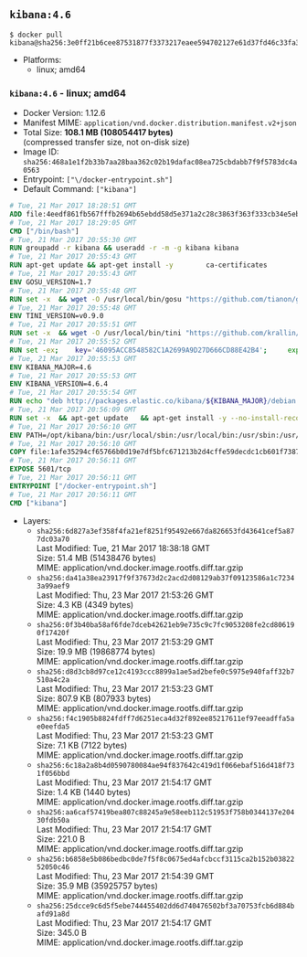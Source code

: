 ## `kibana:4.6`

```console
$ docker pull kibana@sha256:3e0ff21b6cee87531877f3373217eaee594702127e61d37fd46c33fa31ed4737
```

-	Platforms:
	-	linux; amd64

### `kibana:4.6` - linux; amd64

-	Docker Version: 1.12.6
-	Manifest MIME: `application/vnd.docker.distribution.manifest.v2+json`
-	Total Size: **108.1 MB (108054417 bytes)**  
	(compressed transfer size, not on-disk size)
-	Image ID: `sha256:468a1e1f2b33b7aa28baa362c02b19dafac08ea725cbdabb7f9f5783dc4a0563`
-	Entrypoint: `["\/docker-entrypoint.sh"]`
-	Default Command: `["kibana"]`

```dockerfile
# Tue, 21 Mar 2017 18:28:51 GMT
ADD file:4eedf861fb567fffb2694b65ebdd58d5e371a2c28c3863f363f333cb34e5eb7b in / 
# Tue, 21 Mar 2017 18:29:05 GMT
CMD ["/bin/bash"]
# Tue, 21 Mar 2017 20:55:30 GMT
RUN groupadd -r kibana && useradd -r -m -g kibana kibana
# Tue, 21 Mar 2017 20:55:43 GMT
RUN apt-get update && apt-get install -y 		ca-certificates 		wget 		libfontconfig 		libfreetype6 	--no-install-recommends && rm -rf /var/lib/apt/lists/*
# Tue, 21 Mar 2017 20:55:43 GMT
ENV GOSU_VERSION=1.7
# Tue, 21 Mar 2017 20:55:48 GMT
RUN set -x 	&& wget -O /usr/local/bin/gosu "https://github.com/tianon/gosu/releases/download/$GOSU_VERSION/gosu-$(dpkg --print-architecture)" 	&& wget -O /usr/local/bin/gosu.asc "https://github.com/tianon/gosu/releases/download/$GOSU_VERSION/gosu-$(dpkg --print-architecture).asc" 	&& export GNUPGHOME="$(mktemp -d)" 	&& gpg --keyserver ha.pool.sks-keyservers.net --recv-keys B42F6819007F00F88E364FD4036A9C25BF357DD4 	&& gpg --batch --verify /usr/local/bin/gosu.asc /usr/local/bin/gosu 	&& rm -r "$GNUPGHOME" /usr/local/bin/gosu.asc 	&& chmod +x /usr/local/bin/gosu 	&& gosu nobody true
# Tue, 21 Mar 2017 20:55:48 GMT
ENV TINI_VERSION=v0.9.0
# Tue, 21 Mar 2017 20:55:51 GMT
RUN set -x 	&& wget -O /usr/local/bin/tini "https://github.com/krallin/tini/releases/download/$TINI_VERSION/tini" 	&& wget -O /usr/local/bin/tini.asc "https://github.com/krallin/tini/releases/download/$TINI_VERSION/tini.asc" 	&& export GNUPGHOME="$(mktemp -d)" 	&& gpg --keyserver ha.pool.sks-keyservers.net --recv-keys 6380DC428747F6C393FEACA59A84159D7001A4E5 	&& gpg --batch --verify /usr/local/bin/tini.asc /usr/local/bin/tini 	&& rm -r "$GNUPGHOME" /usr/local/bin/tini.asc 	&& chmod +x /usr/local/bin/tini 	&& tini -h
# Tue, 21 Mar 2017 20:55:52 GMT
RUN set -ex; 	key='46095ACC8548582C1A2699A9D27D666CD88E42B4'; 	export GNUPGHOME="$(mktemp -d)"; 	gpg --keyserver ha.pool.sks-keyservers.net --recv-keys "$key"; 	gpg --export "$key" > /etc/apt/trusted.gpg.d/elastic.gpg; 	rm -r "$GNUPGHOME"; 	apt-key list
# Tue, 21 Mar 2017 20:55:53 GMT
ENV KIBANA_MAJOR=4.6
# Tue, 21 Mar 2017 20:55:53 GMT
ENV KIBANA_VERSION=4.6.4
# Tue, 21 Mar 2017 20:55:54 GMT
RUN echo "deb http://packages.elastic.co/kibana/${KIBANA_MAJOR}/debian stable main" > /etc/apt/sources.list.d/kibana.list
# Tue, 21 Mar 2017 20:56:09 GMT
RUN set -x 	&& apt-get update 	&& apt-get install -y --no-install-recommends kibana=$KIBANA_VERSION 	&& chown -R kibana:kibana /opt/kibana 	&& rm -rf /var/lib/apt/lists/* 		&& sed -ri "s!^(\#\s*)?(elasticsearch\.url:).*!\2 'http://elasticsearch:9200'!" /opt/kibana/config/kibana.yml 	&& grep -q 'elasticsearch:9200' /opt/kibana/config/kibana.yml
# Tue, 21 Mar 2017 20:56:10 GMT
ENV PATH=/opt/kibana/bin:/usr/local/sbin:/usr/local/bin:/usr/sbin:/usr/bin:/sbin:/bin
# Tue, 21 Mar 2017 20:56:10 GMT
COPY file:1afe35294cf65766b0d19e7df5bfc671213b2d4cffe59decdc1cb601f7387d43 in / 
# Tue, 21 Mar 2017 20:56:11 GMT
EXPOSE 5601/tcp
# Tue, 21 Mar 2017 20:56:11 GMT
ENTRYPOINT ["/docker-entrypoint.sh"]
# Tue, 21 Mar 2017 20:56:11 GMT
CMD ["kibana"]
```

-	Layers:
	-	`sha256:6d827a3ef358f4fa21ef8251f95492e667da826653fd43641cef5a877dc03a70`  
		Last Modified: Tue, 21 Mar 2017 18:38:18 GMT  
		Size: 51.4 MB (51438476 bytes)  
		MIME: application/vnd.docker.image.rootfs.diff.tar.gzip
	-	`sha256:da41a38ea23917f9f37673d2c2acd2d08129ab37f09123586a1c72343a99aef9`  
		Last Modified: Thu, 23 Mar 2017 21:53:26 GMT  
		Size: 4.3 KB (4349 bytes)  
		MIME: application/vnd.docker.image.rootfs.diff.tar.gzip
	-	`sha256:0f3b40ba58af6fde7dceb42621eb9e735c9c7fc9053208fe2cd806190f17420f`  
		Last Modified: Thu, 23 Mar 2017 21:53:29 GMT  
		Size: 19.9 MB (19868774 bytes)  
		MIME: application/vnd.docker.image.rootfs.diff.tar.gzip
	-	`sha256:d8d3cb8d97ce12c4193ccc8899a1ae5ad2befe0c5975e940faff32b7510a4c2a`  
		Last Modified: Thu, 23 Mar 2017 21:53:23 GMT  
		Size: 807.9 KB (807933 bytes)  
		MIME: application/vnd.docker.image.rootfs.diff.tar.gzip
	-	`sha256:f4c1905b8824fdff7d6251eca4d32f892ee85217611ef97eeadffa5ae0eefda5`  
		Last Modified: Thu, 23 Mar 2017 21:53:23 GMT  
		Size: 7.1 KB (7122 bytes)  
		MIME: application/vnd.docker.image.rootfs.diff.tar.gzip
	-	`sha256:6c18a2a8b4d0590780084ae94f837642c419d1f066ebaf516d418f731f056bbd`  
		Last Modified: Thu, 23 Mar 2017 21:54:17 GMT  
		Size: 1.4 KB (1440 bytes)  
		MIME: application/vnd.docker.image.rootfs.diff.tar.gzip
	-	`sha256:aa6caf57419bea807c88245a9e58eeb112c51953f758b0344137e20430fdb50a`  
		Last Modified: Thu, 23 Mar 2017 21:54:17 GMT  
		Size: 221.0 B  
		MIME: application/vnd.docker.image.rootfs.diff.tar.gzip
	-	`sha256:b6858e5b086bedbc0de7f5f8c0675ed4afcbccf3115ca2b152b0382252050c46`  
		Last Modified: Thu, 23 Mar 2017 21:54:39 GMT  
		Size: 35.9 MB (35925757 bytes)  
		MIME: application/vnd.docker.image.rootfs.diff.tar.gzip
	-	`sha256:25dcce9c6d5f5ebe744455402dd6d740476502bf3a70753fcb6d884bafd91a8d`  
		Last Modified: Thu, 23 Mar 2017 21:54:17 GMT  
		Size: 345.0 B  
		MIME: application/vnd.docker.image.rootfs.diff.tar.gzip

